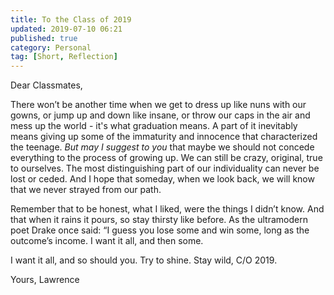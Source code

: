 ```yaml
---
title: To the Class of 2019
updated: 2019-07-10 06:21
published: true
category: Personal
tag: [Short, Reflection]
---
```


Dear Classmates,

There won’t be another time when we get to dress up like nuns with our gowns, or jump up and down like insane, or throw our caps in the air and mess up the world - it's what graduation means. A part of it inevitably means giving up some of the immaturity and innocence that characterized the teenage. _But may I suggest to you_ that maybe we should not concede everything to the process of growing up. We can still be crazy, original, true to ourselves. The most distinguishing part of our individuality can never be lost or ceded. And I hope that someday, when we look back, we will know that we never strayed from our path.

Remember that to be honest, what I liked, were the things I didn’t know. And that when it rains it pours, so stay thirsty like before. As the ultramodern poet Drake once said: “I guess you lose some and win some, long as the outcome’s income. I want it all, and then some.

I want it all, and so should you.
Try to shine. Stay wild, C/O 2019.

Yours,
Lawrence
